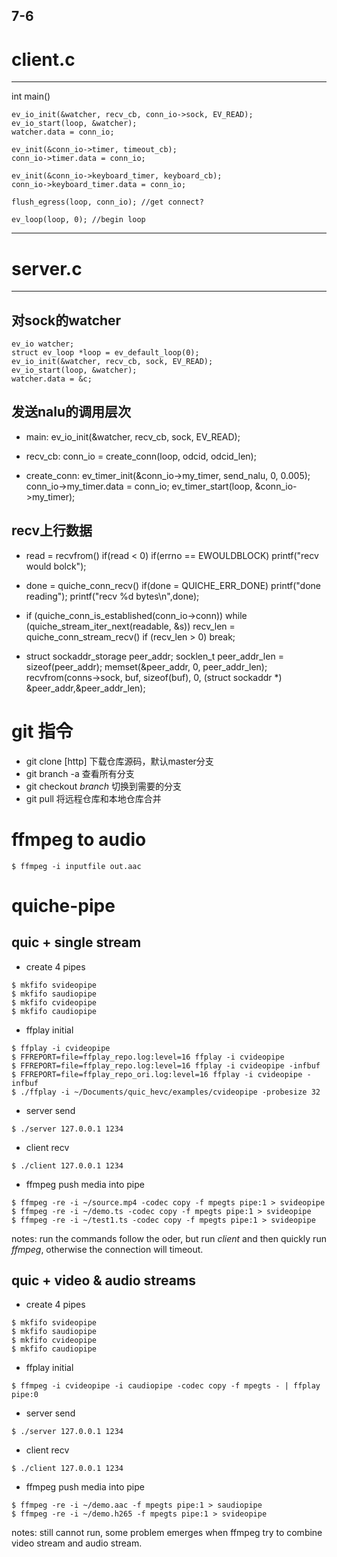 7-6
---------------------
# client.c
---------------------
int main()
```
ev_io_init(&watcher, recv_cb, conn_io->sock, EV_READ);
ev_io_start(loop, &watcher);
watcher.data = conn_io;

ev_init(&conn_io->timer, timeout_cb);
conn_io->timer.data = conn_io;

ev_init(&conn_io->keyboard_timer, keyboard_cb);
conn_io->keyboard_timer.data = conn_io;

flush_egress(loop, conn_io); //get connect?

ev_loop(loop, 0); //begin loop
```

--------------------
# server.c
--------------------
## 对sock的watcher
```
ev_io watcher;
struct ev_loop *loop = ev_default_loop(0);
ev_io_init(&watcher, recv_cb, sock, EV_READ);
ev_io_start(loop, &watcher);
watcher.data = &c;
```
## 发送nalu的调用层次
- main:
ev_io_init(&watcher, recv_cb, sock, EV_READ);

- recv_cb:
conn_io = create_conn(loop, odcid, odcid_len);

- create_conn:
ev_timer_init(&conn_io->my_timer, send_nalu, 0, 0.005);
conn_io->my_timer.data = conn_io;
ev_timer_start(loop, &conn_io->my_timer);

## recv上行数据
- read = recvfrom()
  if(read < 0) 
    if(errno == EWOULDBLOCK)
      printf("recv would bolck"); 

- done = quiche_conn_recv()
  if(done = QUICHE_ERR_DONE)
    printf("done reading");
  printf("recv %d bytes\n",done);
  
- if (quiche_conn_is_established(conn_io->conn)) 
    while (quiche_stream_iter_next(readable, &s))
      recv_len = quiche_conn_stream_recv()
      if (recv_len > 0) break;
    
- struct sockaddr_storage peer_addr;
  socklen_t peer_addr_len = sizeof(peer_addr);
  memset(&peer_addr, 0, peer_addr_len);
  recvfrom(conns->sock, buf, sizeof(buf), 0, (struct sockaddr *) &peer_addr,&peer_addr_len);

# git 指令
- git clone [http] 下载仓库源码，默认master分支
- git branch -a 查看所有分支
- git checkout *branch* 切换到需要的分支
- git pull 将远程仓库和本地仓库合并
# ffmpeg to audio
```
$ ffmpeg -i inputfile out.aac
```

# quiche-pipe
## quic + single stream
- create 4 pipes
```
$ mkfifo svideopipe
$ mkfifo saudiopipe
$ mkfifo cvideopipe
$ mkfifo caudiopipe
```
- ffplay initial
```
$ ffplay -i cvideopipe
$ FFREPORT=file=ffplay_repo.log:level=16 ffplay -i cvideopipe 
$ FFREPORT=file=ffplay_repo.log:level=16 ffplay -i cvideopipe -infbuf
$ FFREPORT=file=ffplay_repo_ori.log:level=16 ffplay -i cvideopipe -infbuf
$ ./ffplay -i ~/Documents/quic_hevc/examples/cvideopipe -probesize 32
```
- server send
```
$ ./server 127.0.0.1 1234
```
- client recv
```
$ ./client 127.0.0.1 1234
```
- ffmpeg push media into pipe
```
$ ffmpeg -re -i ~/source.mp4 -codec copy -f mpegts pipe:1 > svideopipe
$ ffmpeg -re -i ~/demo.ts -codec copy -f mpegts pipe:1 > svideopipe
$ ffmpeg -re -i ~/test1.ts -codec copy -f mpegts pipe:1 > svideopipe
```
notes: run the commands follow the oder, but run *client* and then quickly run *ffmpeg*, otherwise the connection will timeout.

## quic + video & audio streams
- create 4 pipes
```
$ mkfifo svideopipe
$ mkfifo saudiopipe
$ mkfifo cvideopipe
$ mkfifo caudiopipe
```
- ffplay initial
```
$ ffmpeg -i cvideopipe -i caudiopipe -codec copy -f mpegts - | ffplay pipe:0
```
- server send
```
$ ./server 127.0.0.1 1234
```
- client recv
```
$ ./client 127.0.0.1 1234
```
- ffmpeg push media into pipe
```
$ ffmpeg -re -i ~/demo.aac -f mpegts pipe:1 > saudiopipe
$ ffmpeg -re -i ~/demo.h265 -f mpegts pipe:1 > svideopipe
```
notes: still cannot run, some problem emerges when ffmpeg try to combine video stream and audio stream.





